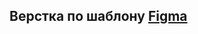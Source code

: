 ## Верстка по шаблону [Figma](https://www.figma.com/file/BiJb6kFnyZVNe4PngBgzzk/Decbase?type=design&node-id=0-1&mode=design&t=yHpTxhhXQMmBANd5-0)

